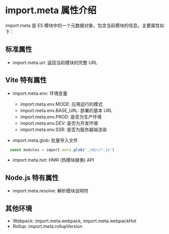 # import.meta 属性介绍

import.meta 是 ES 模块中的一个元数据对象，包含当前模块的信息。主要属性如下：

## 标准属性

* import.meta.url: 返回当前模块的完整 URL

## Vite 特有属性

* import.meta.env: 环境变量
  * import.meta.env.MODE: 应用运行的模式
  * import.meta.env.BASE_URL: 部署的基本 URL
  * import.meta.env.PROD: 是否为生产环境
  * import.meta.env.DEV: 是否为开发环境
  * import.meta.env.SSR: 是否为服务器端渲染

* import.meta.glob: 批量导入文件

```typescript
  const modules = import.meta.glob('./dir/*.js')
```

* import.meta.hot: HMR (热模块替换) API

## Node.js 特有属性

* import.meta.resolve: 解析模块说明符

## 其他环境

* Webpack: import.meta.webpack, import.meta.webpackHot
* Rollup: import.meta.rollupVersion
